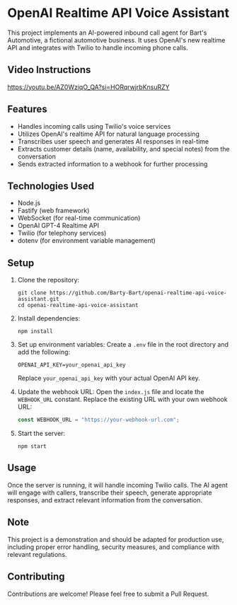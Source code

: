 # OpenAI Realtime API Voice Assistant

This project implements an AI-powered inbound call agent for Bart's Automotive, a fictional automotive business. It uses OpenAI's new realtime API and integrates with Twilio to handle incoming phone calls.

## Video Instructions

https://youtu.be/AZ0WziqO_QA?si=HORqrwjrbKnsuRZY

## Features

- Handles incoming calls using Twilio's voice services
- Utilizes OpenAI's realtime API for natural language processing
- Transcribes user speech and generates AI responses in real-time
- Extracts customer details (name, availability, and special notes) from the conversation
- Sends extracted information to a webhook for further processing

## Technologies Used

- Node.js
- Fastify (web framework)
- WebSocket (for real-time communication)
- OpenAI GPT-4 Realtime API
- Twilio (for telephony services)
- dotenv (for environment variable management)

## Setup

1. Clone the repository:
   ```
   git clone https://github.com/Barty-Bart/openai-realtime-api-voice-assistant.git
   cd openai-realtime-api-voice-assistant
   ```

2. Install dependencies:
   ```
   npm install
   ```

3. Set up environment variables:
   Create a `.env` file in the root directory and add the following:
   ```
   OPENAI_API_KEY=your_openai_api_key
   ```
   Replace `your_openai_api_key` with your actual OpenAI API key.

4. Update the webhook URL:
   Open the `index.js` file and locate the `WEBHOOK_URL` constant. Replace the existing URL with your own webhook URL:
   ```javascript
   const WEBHOOK_URL = "https://your-webhook-url.com";
   ```

5. Start the server:
   ```
   npm start
   ```

## Usage

Once the server is running, it will handle incoming Twilio calls. The AI agent will engage with callers, transcribe their speech, generate appropriate responses, and extract relevant information from the conversation.

## Note

This project is a demonstration and should be adapted for production use, including proper error handling, security measures, and compliance with relevant regulations.

## Contributing

Contributions are welcome! Please feel free to submit a Pull Request.